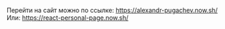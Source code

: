 Перейти на сайт можно по ссылке:
https://alexandr-pugachev.now.sh/
Или:
https://react-personal-page.now.sh/
